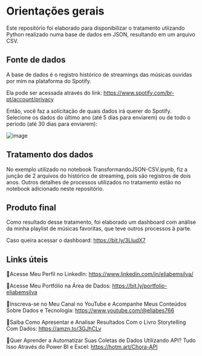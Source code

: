 # Orientações gerais

Este repositório foi elaborado para disponibilizar o tratamento utiizando Python realizado numa base de dados em JSON, resultando em um arquivo CSV.

## Fonte de dados

A base de dados é o registro histórico de streamings das músicas ouvidas por mim na plataforma do Spotify.

Ela pode ser acessada através do link: https://www.spotify.com/br-pt/account/privacy

Então, você faz a solicitação de quais dados irá querer do Spotify. Selecione os dados do último ano (até 5 dias para enviarem) ou de todo o período (até 30 dias para enviarem):

![image](https://github.com/eliabemsilva/spotify-project/assets/119972073/a973d48b-4031-4aaa-bffb-8b6f1ba0c7f1)

## Tratamento dos dados

No exemplo utilizado no notebook TransformandoJSON-CSV.ipynb, fiz a junção de 2 arquivos do histórico de streaming, pois são registros de dois anos.
Outros detalhes de processos utilizados no tratamento estão no notebook adicionado neste repositório.

## Produto final

Como resultado desse tratamento, foi elaborado um dashboard com análise da minha playlist de músicas favoritas, que teve outros processos à parte.

Caso queira acessar o dashboard: https://bit.ly/3LludX7

## Links úteis

🔗Acesse Meu Perfil no LinkedIn: https://www.linkedin.com/in/eliabemsilva/

🔗Acesse Meu Portfólio na Área de Dados: https://bit.ly/portfolio-eliabemsilva

🔗Inscreva-se no Meu Canal no YouTube e Acompanhe Meus Conteúdos Sobre Dados e Tecnologia: https://www.youtube.com/@eliabes766

🔗Saiba Como Apresentar e Analisar Resultados Com o Livro Storytelling Com Dados: https://amzn.to/3GJhCLv

🔗Quer Aprender a Automatizar Suas Coletas de Dados Utilizando API? Tudo Isso Através do Power BI e Excel: https://hotm.art/Chora-API
